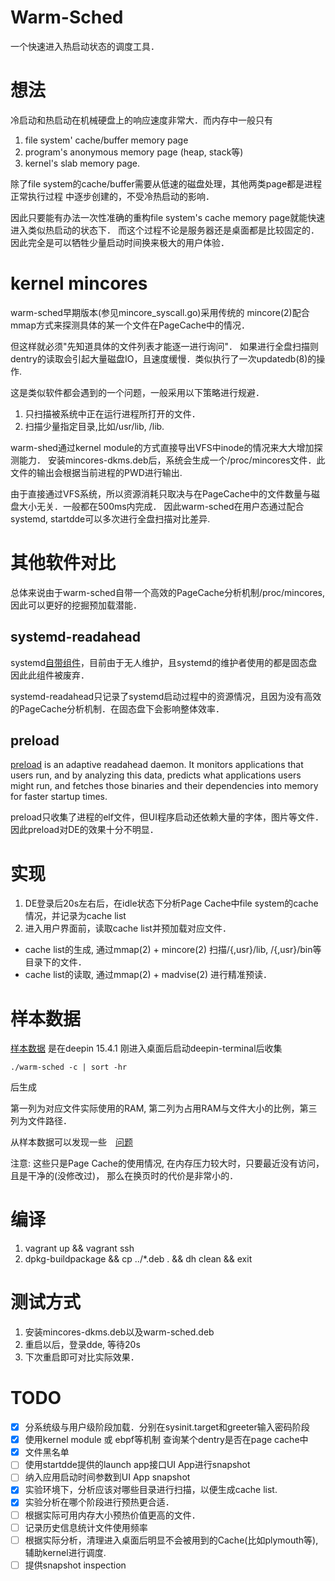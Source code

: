 # Warm-Sched

一个快速进入热启动状态的调度工具．

# 想法
冷启动和热启动在机械硬盘上的响应速度非常大．而内存中一般只有
1. file system' cache/buffer memory page
2. program's anonymous memory page  (heap, stack等)
3. kernel's slab memory page.

除了file system的cache/buffer需要从低速的磁盘处理，其他两类page都是进程正常执行过程
中逐步创建的，不受冷热启动的影响．

因此只要能有办法一次性准确的重构file system's cache memory page就能快速进入类似热启动的状态下．
而这个过程不论是服务器还是桌面都是比较固定的．因此完全是可以牺牲少量启动时间换来极大的用户体验．

# kernel mincores
warm-sched早期版本(参见mincore_syscall.go)采用传统的
mincore(2)配合mmap方式来探测具体的某一个文件在PageCache中的情况．

但这样就必须"先知道具体的文件列表才能逐一进行询问"．
如果进行全盘扫描则dentry的读取会引起大量磁盘IO，且速度缓慢．类似执行了一次updatedb(8)的操作.

这是类似软件都会遇到的一个问题，一般采用以下策略进行规避．
1. 只扫描被系统中正在运行进程所打开的文件．
2. 扫描少量指定目录,比如/usr/lib, /lib.

warm-shed通过kernel module的方式直接导出VFS中inode的情况来大大增加探测能力．
安装mincores-dkms.deb后，系统会生成一个/proc/mincores文件．此文件的输出会根据当前进程的PWD进行输出.

由于直接通过VFS系统，所以资源消耗只取决与在PageCache中的文件数量与磁盘大小无关．一般都在500ms内完成．
因此warm-sched在用户态通过配合systemd, startdde可以多次进行全盘扫描对比差异.

# 其他软件对比
总体来说由于warm-sched自带一个高效的PageCache分析机制/proc/mincores, 因此可以更好的挖掘预加载潜能．

## systemd-readahead
systemd[自带组件](http://sourceforge.net/projects/preload)，目前由于无人维护，且systemd的维护者使用的都是固态盘因此此组件被废弃．

systemd-readahead只记录了systemd启动过程中的资源情况，且因为没有高效的PageCache分析机制．在固态盘下会影响整体效率．

## preload
[preload](http://sourceforge.net/projects/preload) is an adaptive readahead daemon. It monitors applications that users run, and by analyzing this data, predicts what applications users might run, and fetches those binaries and their dependencies into memory for faster startup times.

preload只收集了进程的elf文件，但UI程序启动还依赖大量的字体，图片等文件．因此preload对DE的效果十分不明显．

# 实现
1. DE登录后20s左右后，在idle状态下分析Page Cache中file system的cache情况，并记录为cache list
2. 进入用户界面前，读取cache list并预加载对应文件．

- cache list的生成, 通过mmap(2) + mincore(2) 扫描/{,usr}/lib, /{,usr}/bin等目录下的文件．
- cache list的读取, 通过mmap(2) + madvise(2) 进行精准预读．


# 样本数据

[样本数据](./sample.list)
是在deepin 15.4.1 刚进入桌面后启动deepin-terminal后收集

`./warm-sched -c | sort -hr`

后生成

第一列为对应文件实际使用的RAM, 第二列为占用RAM与文件大小的比例，第三列为文件路径．

从样本数据可以发现一些　[问题](https://github.com/snyh/warm-sched/issues)

注意: 这些只是Page Cache的使用情况, 在内存压力较大时，只要最近没有访问，且是干净的(没修改过)，
那么在换页时的代价是非常小的．


# 编译
1. vagrant up && vagrant ssh
2. dpkg-buildpackage && cp ../*.deb . && dh clean && exit

# 测试方式
1. 安装mincores-dkms.deb以及warm-sched.deb
2. 重启以后，登录dde, 等待20s
3. 下次重启即可对比实际效果．

# TODO
- [X] 分系统级与用户级阶段加载．分别在sysinit.target和greeter输入密码阶段
- [X] 使用kernel module 或 ebpf等机制 查询某个dentry是否在page cache中
- [X] 文件黑名单
- [ ] 使用startdde提供的launch app接口UI App进行snapshot
- [ ] 纳入应用启动时间参数到UI App snapshot
- [X] 实验环境下，分析应该对哪些目录进行扫描，以便生成cache list.
- [X] 实验分析在哪个阶段进行预热更合适．
- [ ] 根据实际可用内存大小预热价值更高的文件．
- [ ] 记录历史信息统计文件使用频率
- [ ] 根据实际分析，清理进入桌面后明显不会被用到的Cache(比如plymouth等), 辅助kernel进行调度.
- [ ] 提供snapshot inspection
